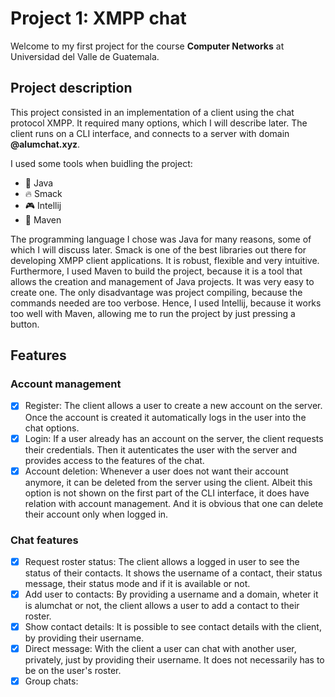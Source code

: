 
# Project 1: XMPP chat

Welcome to my first project for the course **Computer Networks** at Universidad del Valle de Guatemala.



## Project description

This project consisted in an implementation of a client using the chat protocol XMPP. It required many options, which I will describe later. The client runs on a CLI interface, and connects to a server with domain **@alumchat.xyz**.

I used some tools when buidling the project:

* 🍵 Java
* 🔥 Smack
* 🎮 Intellij
* 🧠 Maven

The programming language I chose was Java for many reasons, some of which I will discuss later. Smack is one of the best libraries out there for developing XMPP client applications. It is robust, flexible and very intuitive. Furthermore, I used Maven to build the project, because it is a tool that allows the creation and management of Java projects. It was very easy to create one. The only disadvantage was project compiling, because the commands needed are too verbose. Hence, I used Intellij, because it works too well with Maven, allowing me to run the project by just pressing a button.



## Features

### Account management
- [X] Register: The client allows a user to create a new account on the server. Once the account is created it automatically logs in the user into the chat options.
- [X] Login: If a user already has an account on the server, the client requests their credentials. Then it autenticates the user with the server and provides access to the features of the chat.
- [X] Account deletion: Whenever a user does not want their account anymore, it can be deleted from the server using the client. Albeit this option is not shown on the first part of the CLI interface, it does have relation with account management. And it is obvious that one can delete their account only when logged in.

### Chat features
- [X] Request roster status: The client allows a logged in user to see the status of their contacts. It shows the username of a contact, their status message, their status mode and if it is available or not.
- [X] Add user to contacts: By providing a username and a domain, wheter it is alumchat or not, the client allows a user to add a contact to their roster.
- [X] Show contact details: It is possible to see contact details with the client, by providing their username.
- [X] Direct message: With the client a user can chat with another user, privately, just by providing their username. It does not necessarily has to be on the user's roster.
- [X] Group chats: 
